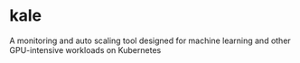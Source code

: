 # kale
A monitoring and auto scaling tool designed for machine learning and other GPU-intensive workloads on Kubernetes
